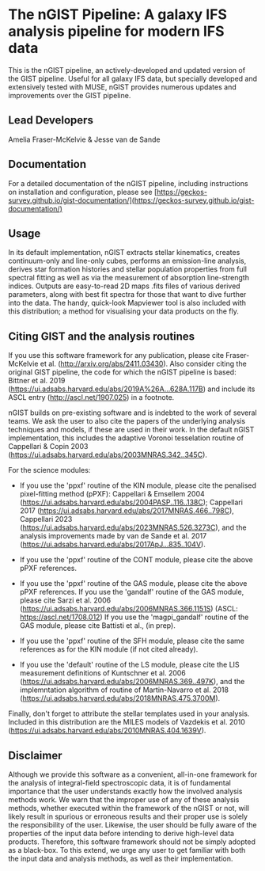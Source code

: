    The nGIST Pipeline: A galaxy IFS analysis pipeline for modern IFS data
===============================================================================
This is the nGIST pipeline, an actively-developed and updated version of the GIST pipeline.
Useful for all galaxy IFS data, but specially developed and extensively tested with MUSE,
nGIST provides numerous updates and improvements over the GIST pipeline. 

Lead Developers
-------------
Amelia Fraser-McKelvie & Jesse van de Sande

Documentation
-------------
For a detailed documentation of the nGIST pipeline, including instructions on installation and configuration, 
please see [https://geckos-survey.github.io/gist-documentation/](https://geckos-survey.github.io/gist-documentation/)

Usage 
-------------

In its default implementation, nGIST extracts stellar kinematics, creates continuum-only and line-only cubes, performs an 
emission-line analysis, derives star formation histories and stellar population properties from full spectral fitting 
as well as via the measurement of absorption line-strength indices. Outputs are easy-to-read 2D maps .fits files of 
various derived parameters, along with best fit spectra for those that want to dive further into the data. 
The handy, quick-look Mapviewer tool is also included with this distribution; a method for visualising your data products 
on the fly. 

Citing GIST and the analysis routines
-------------------------------------
If you use this software framework for any publication, please cite Fraser-McKelvie et al. (http://arxiv.org/abs/2411.03430).
Also consider citing the original GIST pipeline, the code for which the nGIST pipeline is based:
Bittner et al. 2019 (https://ui.adsabs.harvard.edu/abs/2019A%26A...628A.117B) and include its ASCL entry 
(http://ascl.net/1907.025) in a footnote. 

nGIST builds on pre-existing software and is indebted to the work of several teams. We ask the user to also cite the papers of the underlying analysis techniques and models, if these are used in their work. In the default nGIST implementation, this includes the adaptive Voronoi tesselation routine of Cappellari & Copin 2003 (https://ui.adsabs.harvard.edu/abs/2003MNRAS.342..345C).

For the science modules:

- If you use the 'ppxf' routine of the KIN module, please cite the penalised pixel-fitting method (pPXF): Cappellari & Emsellem 2004 (https://ui.adsabs.harvard.edu/abs/2004PASP..116..138C); Cappellari 2017 
(https://ui.adsabs.harvard.edu/abs/2017MNRAS.466..798C), 
Cappellari 2023 (https://ui.adsabs.harvard.edu/abs/2023MNRAS.526.3273C), and the analysis improvements made by 
van de Sande et al. 2017 (https://ui.adsabs.harvard.edu/abs/2017ApJ...835..104V).

- If you use the 'ppxf' routine of the CONT module, please cite the above pPXF references.

- If you use the 'ppxf' routine of the GAS module, please cite the above pPXF references.
If you use the 'gandalf' routine of the GAS module, please cite Sarzi et al. 2006 (https://ui.adsabs.harvard.edu/abs/2006MNRAS.366.1151S) (ASCL: https://ascl.net/1708.012)
If you use the 'magpi_gandalf' routine of the GAS module, please cite Battisti et al., (in prep).

- If you use the 'ppxf' routine of the SFH module, please cite the same references as for the KIN module (if not cited already).

- If you use the 'default' routine of the LS module, please cite the LIS measurement definitions of Kuntschner et al. 2006 (https://ui.adsabs.harvard.edu/abs/2006MNRAS.369..497K), and the implemntation algorithm of routine of Martin-Navarro et al. 2018 (https://ui.adsabs.harvard.edu/abs/2018MNRAS.475.3700M).

Finally, don't forget to attribute the stellar templates used in your analysis. Included in this distribution are the MILES models of Vazdekis et al. 2010 (https://ui.adsabs.harvard.edu/abs/2010MNRAS.404.1639V).

Disclaimer
----------
Although we provide this software as a convenient, all-in-one framework for the analysis of integral-field spectroscopic
data, it is of fundamental importance that the user understands exactly how the involved analysis methods work. We warn
that the improper use of any of these analysis methods, whether executed within the framework of the nGIST or not, will
likely result in spurious or erroneous results and their proper use is solely the responsibility of the user. Likewise,
the user should be fully aware of the properties of the input data before intending to derive high-level data products.
Therefore, this software framework should not be simply adopted as a black-box. To this extend, we urge any user to get
familiar with both the input data and analysis methods, as well as their implementation.





